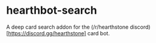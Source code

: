 # hearthbot-search
A deep card search addon for the (/r/hearthstone discord)[https://discord.gg/hearthstone] card bot.
